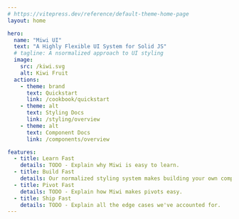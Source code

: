 ```yaml
---
# https://vitepress.dev/reference/default-theme-home-page
layout: home

hero:
  name: "Miwi UI"
  text: "A Highly Flexible UI System for Solid JS"
  # tagline: A nsormalized approach to UI styling
  image:
    src: /kiwi.svg
    alt: Kiwi Fruit
  actions:
    - theme: brand
      text: Quickstart
      link: /cookbook/quickstart
    - theme: alt
      text: Styling Docs
      link: /styling/overview
    - theme: alt
      text: Component Docs
      link: /components/overview

features:
  - title: Learn Fast
    details: TODO - Explain why Miwi is easy to learn.
  - title: Build Fast
    details: Our normalized styling system makes building your own components wicked fast.
  - title: Pivot Fast
    details: TODO - Explain how Miwi makes pivots easy.
  - title: Ship Fast
    details: TODO - Explain all the edge cases we've accounted for.
---
```


